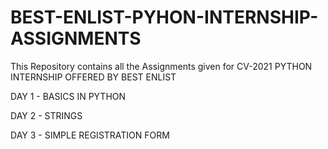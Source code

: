 # BEST-ENLIST-PYHON-INTERNSHIP-ASSIGNMENTS
  This Repository contains all the Assignments given for CV-2021 PYTHON INTERNSHIP OFFERED BY BEST ENLIST
  
  DAY 1 - BASICS IN PYTHON
  
  DAY 2 - STRINGS
  
  DAY 3 - SIMPLE REGISTRATION FORM
  
